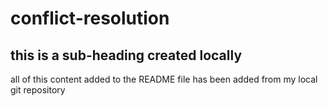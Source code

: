 # conflict-resolution

## this is a sub-heading created locally

all of this content added to the README file has been added from my local git repository